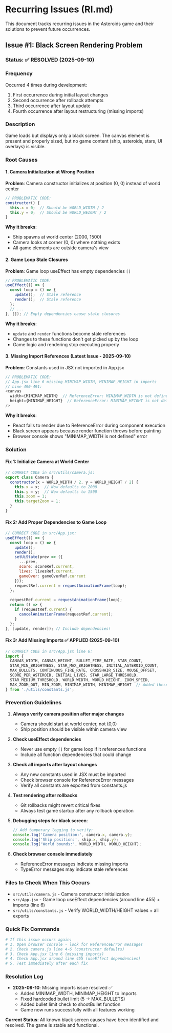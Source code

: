 # Recurring Issues (RI.md)

This document tracks recurring issues in the Asteroids game and their solutions to prevent future occurrences.

## Issue #1: Black Screen Rendering Problem

### Status: ✅ RESOLVED (2025-09-10)

### Frequency
Occurred 4 times during development:
1. First occurrence during initial layout changes
2. Second occurrence after rollback attempts  
3. Third occurrence after layout update
4. Fourth occurrence after layout restructuring (missing imports)

### Description
Game loads but displays only a black screen. The canvas element is present and properly sized, but no game content (ship, asteroids, stars, UI overlays) is visible.

### Root Causes

#### 1. Camera Initialization at Wrong Position
**Problem**: Camera constructor initializes at position (0, 0) instead of world center
```javascript
// PROBLEMATIC CODE:
constructor() {
  this.x = 0;  // Should be WORLD_WIDTH / 2
  this.y = 0;  // Should be WORLD_HEIGHT / 2
}
```

**Why it breaks**: 
- Ship spawns at world center (2000, 1500)
- Camera looks at corner (0, 0) where nothing exists
- All game elements are outside camera's view

#### 2. Game Loop Stale Closures
**Problem**: Game loop useEffect has empty dependencies `[]`
```javascript
// PROBLEMATIC CODE:
useEffect(() => {
  const loop = () => {
    update();  // Stale reference
    render();  // Stale reference
  };
  // ...
}, []); // Empty dependencies cause stale closures
```

**Why it breaks**:
- `update` and `render` functions become stale references
- Changes to these functions don't get picked up by the loop
- Game logic and rendering stop executing properly

#### 3. Missing Import References (Latest Issue - 2025-09-10)
**Problem**: Constants used in JSX not imported in App.jsx
```javascript
// PROBLEMATIC CODE:
// App.jsx line 6 missing MINIMAP_WIDTH, MINIMAP_HEIGHT in imports
// Line 490-491:
<canvas 
  width={MINIMAP_WIDTH}  // ReferenceError: MINIMAP_WIDTH is not defined
  height={MINIMAP_HEIGHT}  // ReferenceError: MINIMAP_HEIGHT is not defined
/>
```

**Why it breaks**:
- React fails to render due to ReferenceError during component execution
- Black screen appears because render function throws before painting
- Browser console shows "MINIMAP_WIDTH is not defined" error

### Solution

#### Fix 1: Initialize Camera at World Center
```javascript
// CORRECT CODE in src/utils/camera.js:
export class Camera {
  constructor(x = WORLD_WIDTH / 2, y = WORLD_HEIGHT / 2) {
    this.x = x;  // Now defaults to 2000
    this.y = y;  // Now defaults to 1500
    this.zoom = 1;
    this.targetZoom = 1;
  }
}
```

#### Fix 2: Add Proper Dependencies to Game Loop
```javascript
// CORRECT CODE in src/App.jsx:
useEffect(() => {
  const loop = () => {
    update();
    render();
    setUiState(prev => ({
      ...prev,
      score: scoreRef.current,
      lives: livesRef.current,
      gameOver: gameOverRef.current
    }));
    requestRef.current = requestAnimationFrame(loop);
  };
  
  requestRef.current = requestAnimationFrame(loop);
  return () => {
    if (requestRef.current) {
      cancelAnimationFrame(requestRef.current);
    }
  };
}, [update, render]); // Include dependencies!
```

#### Fix 3: Add Missing Imports ✅ APPLIED (2025-09-10)
```javascript
// CORRECT CODE in src/App.jsx line 6:
import { 
  CANVAS_WIDTH, CANVAS_HEIGHT, BULLET_FIRE_RATE, STAR_COUNT, 
  STAR_MIN_BRIGHTNESS, STAR_MAX_BRIGHTNESS, INITIAL_ASTEROID_COUNT, 
  MAX_BULLETS, CONTINUOUS_FIRE_RATE, CROSSHAIR_SIZE, MOUSE_OFFSET, 
  SCORE_PER_ASTEROID, INITIAL_LIVES, STAR_LARGE_THRESHOLD, 
  STAR_MEDIUM_THRESHOLD, WORLD_WIDTH, WORLD_HEIGHT, ZOOM_SPEED, 
  MAX_ZOOM_OUT, MIN_ZOOM, MINIMAP_WIDTH, MINIMAP_HEIGHT  // Added these!
} from './utils/constants.js';
```

### Prevention Guidelines

1. **Always verify camera position after major changes**
   - Camera should start at world center, not (0,0)
   - Ship position should be visible within camera view

2. **Check useEffect dependencies**
   - Never use empty `[]` for game loop if it references functions
   - Include all function dependencies that could change

3. **Check all imports after layout changes**
   - Any new constants used in JSX must be imported
   - Check browser console for ReferenceError messages
   - Verify all constants are exported from constants.js

4. **Test rendering after rollbacks**
   - Git rollbacks might revert critical fixes
   - Always test game startup after any rollback operation

5. **Debugging steps for black screen**:
   ```javascript
   // Add temporary logging to verify:
   console.log('Camera position:', camera.x, camera.y);
   console.log('Ship position:', ship.x, ship.y);
   console.log('World bounds:', WORLD_WIDTH, WORLD_HEIGHT);
   ```
   
6. **Check browser console immediately**
   - ReferenceError messages indicate missing imports
   - TypeError messages may indicate stale references

### Files to Check When This Occurs
- `src/utils/camera.js` - Camera constructor initialization
- `src/App.jsx` - Game loop useEffect dependencies (around line 455) + imports (line 6)
- `src/utils/constants.js` - Verify WORLD_WIDTH/HEIGHT values + all exports

### Quick Fix Commands
```bash
# If this issue occurs again:
# 1. Open browser console - look for ReferenceError messages
# 2. Check camera.js line 4-6 (constructor defaults)
# 3. Check App.jsx line 6 (missing imports)
# 4. Check App.jsx around line 455 (useEffect dependencies)
# 5. Test immediately after each fix
```

### Resolution Log
- **2025-09-10**: Missing imports issue resolved ✅
  - Added MINIMAP_WIDTH, MINIMAP_HEIGHT to imports
  - Fixed hardcoded bullet limit (5 → MAX_BULLETS)
  - Added bullet limit check to shootBullet function
  - Game now runs successfully with all features working

**Current Status**: All known black screen causes have been identified and resolved. The game is stable and functional.